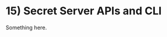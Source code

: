 [title]: # (15. Secret Server APIs and CLI)
[tags]: # (XXX)
[priority]: # (150)

# 15) Secret Server APIs and CLI
Something here.
